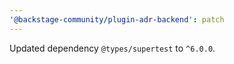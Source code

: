 ```yaml
---
'@backstage-community/plugin-adr-backend': patch
---
```


Updated dependency `@types/supertest` to `^6.0.0`.
